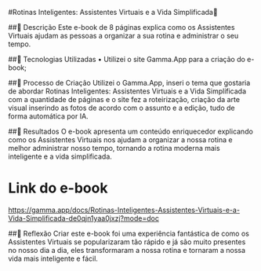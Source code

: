 #Rotinas Inteligentes: Assistentes Virtuais e a Vida Simplificada🌌

##📒 Descrição
Este e-book de 8 páginas explica como os Assistentes Virtuais ajudam as pessoas a organizar a sua rotina e administrar o seu tempo. 

##🤖 Tecnologias Utilizadas
•	Utilizei o site Gamma.App para a criação do e-book;


##🧐 Processo de Criação
Utilizei o Gamma.App, inseri o tema que gostaria de abordar Rotinas Inteligentes: Assistentes Virtuais e a Vida Simplificada com a quantidade de páginas e o site fez a roteirização, criação da arte visual inserindo as fotos de acordo com o assunto e a edição, tudo de forma automática por IA. 

##🚀 Resultados
O e-book apresenta um conteúdo enriquecedor explicando como os Assistentes Virtuais nos ajudam a organizar a nossa rotina e melhor administrar nosso tempo, tornando a rotina moderna mais inteligente e a vida simplificada.

# Link do e-book 
https://gamma.app/docs/Rotinas-Inteligentes-Assistentes-Virtuais-e-a-Vida-Simplificada-de0qjn1yaa0jxzj?mode=doc 

##💭 Reflexão
Criar este e-book foi uma experiência fantástica de como os Assistentes Virtuais se popularizaram tão rápido e já são muito presentes no nosso dia a dia, eles transformaram a nossa rotina e tornaram a nossa vida mais inteligente e fácil.

